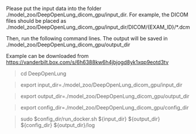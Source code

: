 Please put the input data into the folder ./model_zoo/DeepOpenLung_dicom_gpu/input_dir. For example, the DICOM files should be placed as ./model_zoo/DeepOpenLung_dicom_gpu/input_dir/DICOM/{EXAM_ID}/*.dcm

Then, run the following command lines. The output will be saved in ./model_zoo/DeepOpenLung_dicom_gpu/output_dir


Example can be downloaded from https://vanderbilt.box.com/s/6h6388kw6h4jbjogd8yk1xqp9eotd3tv


> cd DeepOpenLung

> export input_dir=./model_zoo/DeepOpenLung_dicom_gpu/input_dir

> export output_dir=./model_zoo/DeepOpenLung_dicom_gpu/output_dir

> export config_dir=./model_zoo/DeepOpenLung_dicom_gpu/config_dir

> sudo $config_dir/run_docker.sh ${input_dir} ${output_dir} ${config_dir} ${output_dir}/log
